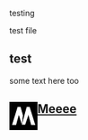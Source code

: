 testing


test file


## test


some text here too




<div id="metatavu-custom-footer"><img align="left" src="metatavu.png" width="50px">
    <h2>
        <span>
            <a href="https://www.metatavu.fi">Meeee</a>
        </span>
    </h2></div>
